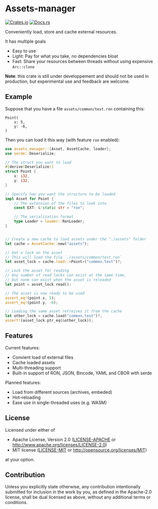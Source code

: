# Assets-manager

[![Crates.io](https://img.shields.io/crates/v/assets_manager.svg)](https://crates.io/crates/assets_manager)
[![Docs.rs](https://docs.rs/assets_manager/badge.svg)](https://docs.rs/assets_manager/)

Conveniently load, store and cache external resources.


It has multiple goals
- Easy to use
- Light: Pay for what you take, no dependencies bloat
- Fast: Share your resources between threads without using expensive `Arc::clone`

**Note**: this crate is still under developpement and should not be used in 
production, but experimental use and feedback are welcome.


## Example

Suppose that you have a file `assets/common/test.ron` containing this:

```text
Point(
    x: 5,
    y: -6,
)
```

Then you can load it this way (with feature `ron` enabled):

```rust
use assets_manager::{Asset, AssetCache, loader};
use serde::Deserialize;

// The struct you want to load
#[derive(Deserialize)]
struct Point {
    x: i32,
    y: i32,
}

// Specify how you want the structure to be loaded
impl Asset for Point {
    // The extension of the files to look into
    const EXT: &'static str = "ron";

    // The serialization format
    type Loader = loader::RonLoader;
}


// Create a new cache to load assets under the "./assets" folder
let cache = AssetCache::new("assets");

// Get a lock on the asset
// This will load the file `./assets/common/test.ron`
let asset_lock = cache.load::<Point>("common.test")?;

// Lock the asset for reading
// Any number of read locks can exist at the same time,
// but none can exist when the asset is reloaded
let point = asset_lock.read();

// The asset is now ready to be used
assert_eq!(point.x, 5);
assert_eq!(point.y, -6);

// Loading the same asset retreives it from the cache
let other_lock = cache.load("common.test")?;
assert!(asset_lock.ptr_eq(&other_lock));
```

## Features

Current features:
- Convient load of external files
- Cache loaded assets
- Multi-threading support
- Built-in support of RON, JSON, Bincode, YAML and CBOR with serde

Planned features:
- Load from different sources (archives, embeded)
- Hot-reloading
- Ease use in single-threaded uses (e.g. WASM)

## License

Licensed under either of

* Apache License, Version 2.0 ([LICENSE-APACHE](LICENSE-APACHE) or http://www.apache.org/licenses/LICENSE-2.0)
* MIT license ([LICENSE-MIT](LICENSE-MIT) or http://opensource.org/licenses/MIT)

at your option.

## Contribution

Unless you explicitly state otherwise, any contribution intentionally submitted
for inclusion in the work by you, as defined in the Apache-2.0 license, shall be
dual licensed as above, without any additional terms or conditions.
